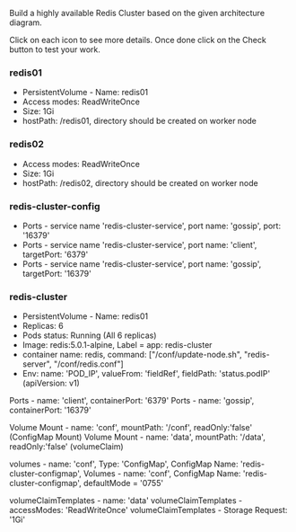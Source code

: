 Build a highly available Redis Cluster based on the given architecture diagram.

Click on each icon to see more details. Once done click on the Check button to test your work.

### redis01
- PersistentVolume - Name: redis01
- Access modes: ReadWriteOnce
- Size: 1Gi
- hostPath: /redis01, directory should be created on worker node

### redis02
- Access modes: ReadWriteOnce
- Size: 1Gi
- hostPath: /redis02, directory should be created on worker node

### redis-cluster-config

- Ports - service name 'redis-cluster-service', port name: 'gossip', port: '16379'
- Ports - service name 'redis-cluster-service', port name: 'client', targetPort: '6379'
- Ports - service name 'redis-cluster-service', port name: 'gossip', targetPort: '16379'

### redis-cluster

- PersistentVolume - Name: redis01
- Replicas: 6
- Pods status: Running (All 6 replicas)
- Image: redis:5.0.1-alpine, Label = app: redis-cluster
- container name: redis, command: ["/conf/update-node.sh", "redis-server", "/conf/redis.conf"]
- Env: name: 'POD_IP', valueFrom: 'fieldRef', fieldPath: 'status.podIP' (apiVersion: v1)

Ports - name: 'client', containerPort: '6379'
Ports - name: 'gossip', containerPort: '16379'

Volume Mount - name: 'conf', mountPath: '/conf', readOnly:'false' (ConfigMap Mount)
Volume Mount - name: 'data', mountPath: '/data', readOnly:'false' (volumeClaim)

volumes - name: 'conf', Type: 'ConfigMap', ConfigMap Name: 'redis-cluster-configmap',
Volumes - name: 'conf', ConfigMap Name: 'redis-cluster-configmap', defaultMode = '0755'

volumeClaimTemplates - name: 'data'
volumeClaimTemplates - accessModes: 'ReadWriteOnce'
volumeClaimTemplates - Storage Request: '1Gi'

